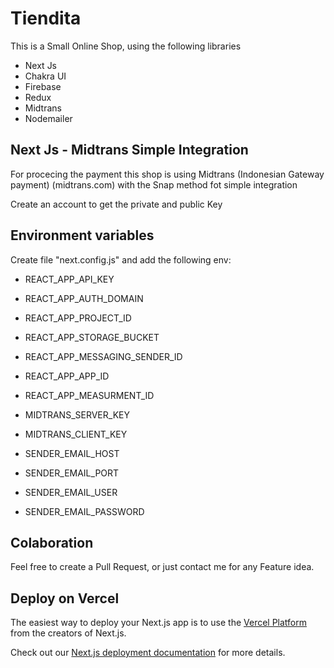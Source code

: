 # Tiendita
This is a Small Online Shop, using the following libraries

- Next Js
- Chakra UI
- Firebase
- Redux
- Midtrans
- Nodemailer

## Next Js - Midtrans Simple Integration

For procecing the payment this shop is using Midtrans (Indonesian Gateway payment) (midtrans.com) with the Snap method fot simple integration

Create an account to get the private and public Key

## Environment variables

Create file "next.config.js" and add the following env:

   - REACT_APP_API_KEY
   - REACT_APP_AUTH_DOMAIN
   - REACT_APP_PROJECT_ID
   - REACT_APP_STORAGE_BUCKET
   - REACT_APP_MESSAGING_SENDER_ID
   - REACT_APP_APP_ID
   - REACT_APP_MEASURMENT_ID

   - MIDTRANS_SERVER_KEY
   - MIDTRANS_CLIENT_KEY

   - SENDER_EMAIL_HOST
   - SENDER_EMAIL_PORT
   - SENDER_EMAIL_USER
   - SENDER_EMAIL_PASSWORD

## Colaboration

Feel free to create a Pull Request, or just contact me for any Feature idea.


## Deploy on Vercel

The easiest way to deploy your Next.js app is to use the [Vercel Platform](https://vercel.com/new?utm_medium=default-template&filter=next.js&utm_source=create-next-app&utm_campaign=create-next-app-readme) from the creators of Next.js.

Check out our [Next.js deployment documentation](https://nextjs.org/docs/deployment) for more details.
